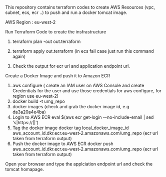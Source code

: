 This repository contains terraform codes to create AWS Resources (vpc, subnet, ecs, ecr ..) to push and run a docker tomcat image.

AWS Region : eu-west-2 

Run Terraform Code to create the insfrastructure

1. terraform plan -out out.terraform

2. terraform apply out.terraform (in ecs fail case just run this command again)

3. Check the output for ecr url and application endpoint url. 

Create a Docker Image and push it to Amazon ECR

1. aws configure ( create an IAM user on AWS Console and create Credentials for the user and use those credentials for aws configure, for region use eu-west-2)
2. docker build -t umg_repo
3. docker images  (check and grab the docker image id, e.g da3a20a4e4ba) 
4. Login to AWS ECR 
    eval $(aws ecr get-login --no-include-email | sed 's|https://||')
5. Tag the docker image 
    docker tag local_docker_image_id aws_account_id.dkr.ecr.eu-west-2.amazonaws.com/umg_repo (ecr url taken from terraform output)
6. Push the docker image to AWS ECR
    docker push aws_account_id.dkr.ecr.eu-west-2.amazonaws.com/umg_repo (ecr url taken from terraform output)
    
 
Open your browser and type the applciation endpoint url and check the tomcat homapage.  

